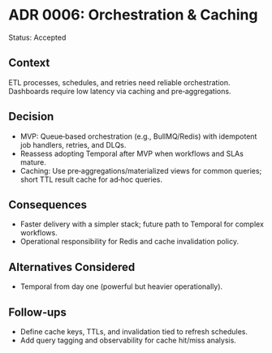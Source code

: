 # ADR 0006: Orchestration & Caching

Status: Accepted

## Context

ETL processes, schedules, and retries need reliable orchestration. Dashboards require low latency via caching and pre‑aggregations.

## Decision

- MVP: Queue‑based orchestration (e.g., BullMQ/Redis) with idempotent job handlers, retries, and DLQs.
- Reassess adopting Temporal after MVP when workflows and SLAs mature.
- Caching: Use pre‑aggregations/materialized views for common queries; short TTL result cache for ad‑hoc queries.

## Consequences

- Faster delivery with a simpler stack; future path to Temporal for complex workflows.
- Operational responsibility for Redis and cache invalidation policy.

## Alternatives Considered

- Temporal from day one (powerful but heavier operationally).

## Follow‑ups

- Define cache keys, TTLs, and invalidation tied to refresh schedules.
- Add query tagging and observability for cache hit/miss analysis.

